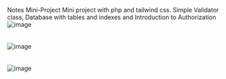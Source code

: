 Notes Mini-Project
Mini project with php and tailwind css. Simple Validator class, Database with tables and indexes and Introduction to Authorization
![image](https://github.com/user-attachments/assets/b3b60681-925a-42f1-89d1-9245977448af)<br><br><br>
![image](https://github.com/user-attachments/assets/f5db7c45-d17d-48bf-8fb5-6461ddb7b278)<br><br><br>
![image](https://github.com/user-attachments/assets/0db66b34-f224-4196-ac73-814c5138fa59)<br><br><br>

